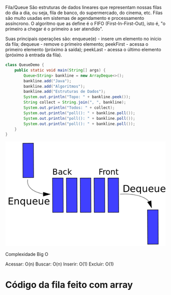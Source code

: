 Fila/Queue São estruturas de dados lineares que representam nossas filas do dia a dia, ou seja, fila de banco, do
supermercado, do cinema, etc. Filas são muito usadas em sistemas de agendamento e processamento assíncrono. O algoritmo
que as define é o FIFO (First-In-First-Out), isto é, "o primeiro a chegar é o primeiro a ser atendido".

Suas principais operações são: enqueue(e) - insere um elemento no início da fila; dequeue - remove o primeiro elemento;
peekFirst - acessa o primeiro elemento (próximo à saída); peekLast - acessa o último elemento (próximo à entrada da
fila).

```Java
class QueueDemo {
    public static void main(String[] args) {
        Queue<String> bankline = new ArrayDeque<>();
        bankline.add("Java");
        bankline.add("Algoritmos");
        bankline.add("Estruturas de Dados");
        System.out.println("Topo: " + bankline.peek());
        String collect = String.join(", ", bankline);
        System.out.println("Todos: " + collect);
        System.out.println("poll(): " + bankline.poll());
        System.out.println("poll(): " + bankline.poll());
        System.out.println("poll(): " + bankline.poll());
    }
}
```

![img.png](600px-Data_Queue.svg.png)


Complexidade Big O

Acessar: O(n)
Buscar: O(n)
Inserir: O(1)
Excluir: O(1)

# Código da fila feito com array
